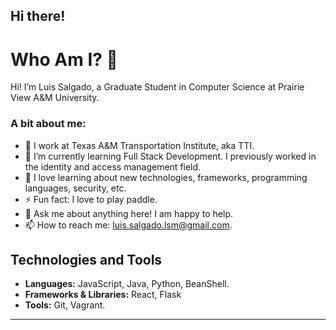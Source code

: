 ## Hi there!

# Who Am I? 👋

Hi! I’m Luis Salgado, a Graduate Student in Computer Science at Prairie View A&M University.

### A bit about me:
- 🔭 I work at Texas A&M Transportation Institute, aka TTI.
- 🚀 I’m currently learning Full Stack Development. I previously worked in the identity and access management field.
- 🌱 I love learning about new technologies, frameworks, programming languages, security, etc.
- ⚡ Fun fact: I love to play paddle.
- 💬 Ask me about anything here! I am happy to help.
- 📫 How to reach me: luis.salgado.lsm@gmail.com.


## Technologies and Tools

- **Languages:** JavaScript, Java, Python, BeanShell.
- **Frameworks & Libraries:** React, Flask
- **Tools:** Git, Vagrant.


---


